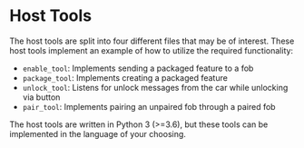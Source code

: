 # Host Tools
The host tools are split into four different files that may be of interest.
These host tools implement an example of how to utilize the required functionality:

* `enable_tool`: Implements sending a packaged feature to a fob
* `package_tool`: Implements creating a packaged feature
* `unlock_tool`: Listens for unlock messages from the car while unlocking via button
* `pair_tool`: Implements pairing an unpaired fob through a paired fob

The host tools are written in Python 3 (>=3.6), but these tools can be
implemented in the language of your choosing.
